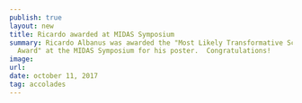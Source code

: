 ```yaml
---
publish: true
layout: new
title: Ricardo awarded at MIDAS Symposium
summary: Ricardo Albanus was awarded the "Most Likely Transformative Scientific
  Award" at the MIDAS Symposium for his poster.  Congratulations!
image: 
url:
date: october 11, 2017
tag: accolades
---
```


